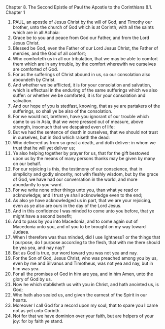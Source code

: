 Chapter 8. The Second Epistle of Paul the Apostle to the Corinthians
8.1. Chapter 1
1. PAUL, an apostle of Jesus Christ by the will of God, and Timothy our brother, unto the church of God which is at Corinth, with all the saints which are in all Achaia:
2. Grace be to you and peace from God our Father, and from the Lord Jesus Christ.
3. Blessed be God, even the Father of our Lord Jesus Christ, the Father of mercies, and the God of all comfort;
4. Who comforteth us in all our tribulation, that we may be able to comfort them which are in any trouble, by the comfort wherewith we ourselves are comforted of God.
5. For as the sufferings of Christ abound in us, so our consolation also aboundeth by Christ.
6. And whether we be afflicted, it is for your consolation and salvation, which is effectual in the enduring of the same sufferings which we also suffer: or whether we be comforted, it is for your consolation and salvation.
7. And our hope of you is stedfast, knowing, that as ye are partakers of the sufferings, so shall ye be also of the consolation.
8. For we would not, brethren, have you ignorant of our trouble which came to us in Asia, that we were pressed out of measure, above strength, insomuch that we despaired even of life:
9. But we had the sentence of death in ourselves, that we should not trust in ourselves, but in God which raiseth the dead:
10. Who delivered us from so great a death, and doth deliver: in whom we trust that he will yet deliver us;
11. Ye also helping together by prayer for us, that for the gift bestowed upon us by the means of many persons thanks may be given by many on our behalf.
12. For our rejoicing is this, the testimony of our conscience, that in simplicity and godly sincerity, not with fleshly wisdom, but by the grace of God, we have had our conversation in the world, and more abundantly to you-ward.
13. For we write none other things unto you, than what ye read or acknowledge; and I trust ye shall acknowledge even to the end;
14. As also ye have acknowledged us in part, that we are your rejoicing, even as ye also are ours in the day of the Lord Jesus.
15. And in this confidence I was minded to come unto you before, that ye might have a second benefit;
16. And to pass by you into Macedonia, and to come again out of Macedonia unto you, and of you to be brought on my way toward Judaea.
17. When I therefore was thus minded, did I use lightness? or the things that I purpose, do I purpose according to the flesh, that with me there should be yea yea, and nay nay?
18. But as God is true, our word toward you was not yea and nay.
19. For the Son of God, Jesus Christ, who was preached among you by us, even by me and Silvanus and Timotheus, was not yea and nay, but in him was yea.
20. For all the promises of God in him are yea, and in him Amen, unto the glory of God by us.
21. Now he which stablisheth us with you in Christ, and hath anointed us, is God;
22. Who hath also sealed us, and given the earnest of the Spirit in our hearts.
23. Moreover I call God for a record upon my soul, that to spare you I came not as yet unto Corinth.
24. Not for that we have dominion over your faith, but are helpers of your joy: for by faith ye stand.

